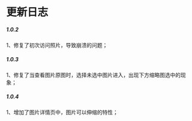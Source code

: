 # 更新日志

##### 1.0.2
1、修复了初次访问照片，导致崩溃的问题；

##### 1.0.3
1、修复了当查看图片原图时，选择未选中图片进入，出现下方缩略图选中的现象；

##### 1.0.4
1、增加了图片详情页中，图片可以伸缩的特性；
